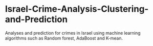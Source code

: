# Israel-Crime-Analysis-Clustering-and-Prediction
Analyses and prediction for crimes in Israel using machine learning algorithms such as Random forest, AdaBoost and K-mean.
